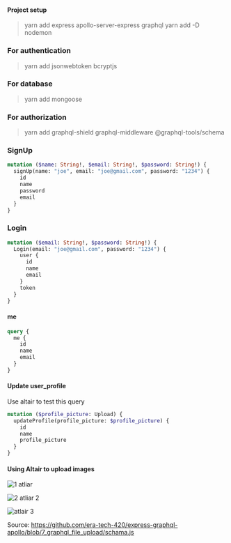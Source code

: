 #### Project setup

> yarn add express apollo-server-express graphql
> yarn add -D nodemon

### For authentication

> yarn add jsonwebtoken bcryptjs

### For database

> yarn add mongoose

### For authorization

> yarn add graphql-shield graphql-middleware @graphql-tools/schema

### SignUp

```graphql
mutation ($name: String!, $email: String!, $password: String!) {
  signUp(name: "joe", email: "joe@gmail.com", password: "1234") {
    id
    name
    password
    email
  }
}
```

### Login

```graphql
mutation ($email: String!, $password: String!) {
  Login(email: "joe@gmail.com", password: "1234") {
    user {
      id
      name
      email
    }
    token
  }
}
```

#### me

```graphql
query {
  me {
    id
    name
    email
  }
}
```

#### Update user_profile

Use altair to test this query

```graphql
mutation ($profile_picture: Upload) {
  updateProfile(profile_picture: $profile_picture) {
    id
    name
    profile_picture
  }
}
```

#### Using Altair to upload images
![1 atliar](https://user-images.githubusercontent.com/70065792/193856467-adb835cf-53ee-4efe-ac04-e7dc1df0f4f8.png)

![2 atliar 2](https://user-images.githubusercontent.com/70065792/193856502-c1642d80-0eba-4bca-a5e2-65bb2705df90.png)

![atlair 3](https://user-images.githubusercontent.com/70065792/193856536-c25bb937-3e69-400c-86f8-86ed31f238be.PNG)


Source: https://github.com/era-tech-420/express-graphql-apollo/blob/7_graphql_file_upload/schama.js

